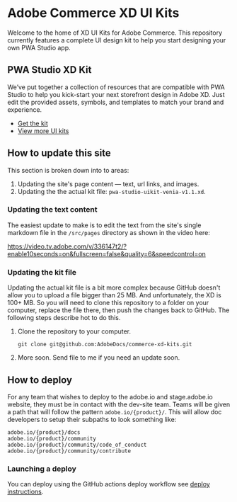 # Adobe Commerce XD UI Kits

Welcome to the home of XD UI Kits for Adobe Commerce. This repository currently features a complete UI design kit to help you start designing your own PWA Studio app.

## PWA Studio XD Kit

We’ve put together a collection of resources that are compatible with PWA Studio to help you kick-start your next storefront design in Adobe XD. Just edit the provided assets, symbols, and templates to match your brand and experience.

* [Get the kit](/pwa-studio-uikit-venia-v1.1.xd)
* [View more UI kits](https://www.adobe.com/products/xd/features/ui-kits.html)

## How to update this site

This section is broken down into to areas:

1. Updating the site's page content — text, url links, and images.
2. Updating the the actual kit file: `pwa-studio-uikit-venia-v1.1.xd`.

### Updating the text content

The easiest update to make is to edit the text from the site's single markdown file in the `/src/pages` directory as shown in the video here:

https://video.tv.adobe.com/v/336147t2/?enable10seconds=on&fullscreen=false&quality=6&speedcontrol=on

### Updating the kit file

Updating the actual kit file is a bit more complex because GitHub doesn't allow you to upload a file bigger than 25 MB. And unfortunately, the XD is 100+ MB. So you will need to clone this repository to a folder on your computer, replace the file there, then push the changes back to GitHub. The following steps describe hot to do this.

1. Clone the repository to your computer.

    ```
    git clone git@github.com:AdobeDocs/commerce-xd-kits.git
    ```

1.  More soon. Send file to me if you need an update soon.

## How to deploy

For any team that wishes to deploy to the adobe.io and stage.adobe.io website, they must be in contact with the dev-site team. Teams will be given a path that will follow the pattern `adobe.io/{product}/`. This will allow doc developers to setup their subpaths to look something like:
```
adobe.io/{product}/docs
adobe.io/{product}/community
adobe.io/{product}/community/code_of_conduct
adobe.io/{product}/community/contribute
```

### Launching a deploy

You can deploy using the GitHub actions deploy workflow see [deploy instructions](https://github.com/adobe/gatsby-theme-aio#deploy-to-azure-storage-static-websites).
